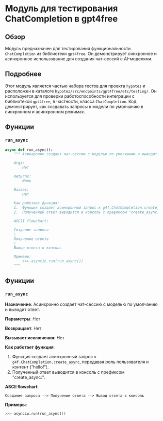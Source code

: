 # Модуль для тестирования ChatCompletion в gpt4free

## Обзор

Модуль предназначен для тестирования функциональности `ChatCompletion` из библиотеки `gpt4free`. Он демонстрирует синхронное и асинхронное использование для создания чат-сессий с AI-моделями.

## Подробнее

Этот модуль является частью набора тестов для проекта `hypotez` и расположен в каталоге `hypotez/src/endpoints/gpt4free/etc/testing/`. Он используется для проверки работоспособности интеграции с библиотекой `gpt4free`, в частности, класса `ChatCompletion`. Код демонстрирует, как создавать запросы к модели по умолчанию в синхронном и асинхронном режимах.

## Функции

### `run_async`

```python
async def run_async():
    """ Асинхронно создает чат-сессию с моделью по умолчанию и выводит ответ.

    Args:
        Нет

    Returns:
        None

    Raises:
        Нет
    
    Как работает функция:
    1.  Функция создает асинхронный запрос к g4f.ChatCompletion.create_async, передавая роль пользователя и контент ("hello!")
    2.  Полученный ответ выводится в консоль с префиксом "create_async:"

    ASCII flowchart:

    Создание запроса
    |
    Получение ответа
    |
    Вывод ответа в консоль

    Примеры:
        >>> asyncio.run(run_async())
    """
```
## Функции
### `run_async`

**Назначение**: Асинхронно создает чат-сессию с моделью по умолчанию и выводит ответ.

**Параметры**: Нет

**Возвращает**: Нет

**Вызывает исключения**: Нет

**Как работает функция**:

1.  Функция создает асинхронный запрос к `g4f.ChatCompletion.create_async`, передавая роль пользователя и контент ("hello!").
2.  Полученный ответ выводится в консоль с префиксом "create_async:".

**ASCII flowchart**:

```
Создание запроса --> Получение ответа --> Вывод ответа в консоль
```

**Примеры**:

```python
>>> asyncio.run(run_async())